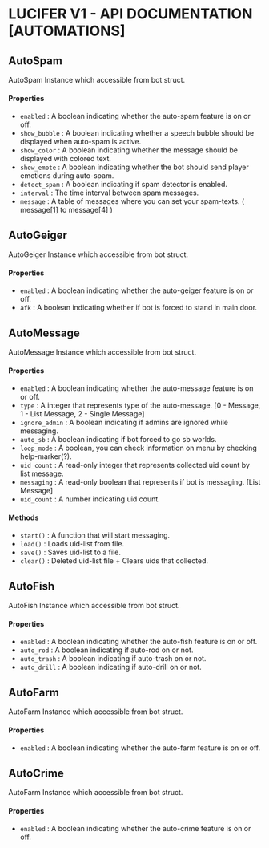 # LUCIFER V1 - API DOCUMENTATION [AUTOMATIONS]

## AutoSpam
AutoSpam Instance which accessible from bot struct.

#### Properties
* `enabled` : A boolean indicating whether the auto-spam feature is on or off.
* `show_bubble` : A boolean indicating whether a speech bubble should be displayed when auto-spam is active.
* `show_color` : A boolean indicating whether the message should be displayed with colored text.
* `show_emote` : A boolean indicating whether the bot should send player emotions during auto-spam.
* `detect_spam` : A boolean indicating if spam detector is enabled.
* `interval` : The time interval between spam messages.
* `message` : A table of messages where you can set your spam-texts. ( message[1] to message[4] )

## AutoGeiger
AutoGeiger Instance which accessible from bot struct.

#### Properties
* `enabled` : A boolean indicating whether the auto-geiger feature is on or off.
* `afk` : A boolean indicating whether if bot is forced to stand in main door.

## AutoMessage
AutoMessage Instance which accessible from bot struct.

#### Properties
* `enabled` : A boolean indicating whether the auto-message feature is on or off.
* `type` : A integer that represents type of the auto-message. [0 - Message, 1 - List Message, 2 - Single Message]
* `ignore_admin` : A boolean indicating if admins are ignored while messaging.
* `auto_sb` : A boolean indicating if bot forced to go sb worlds.
* `loop_mode` : A boolean, you can check information on menu by checking help-marker(?).
* `uid_count` : A read-only integer that represents collected uid count by list message.
* `messaging` : A read-only boolean that represents if bot is messaging. [List Message]
* `uid_count` : A number indicating uid count.

#### Methods
* `start()` : A function that will start messaging.
* `load()` : Loads uid-list from file.
* `save()` : Saves uid-list to a file.
* `clear()` : Deleted uid-list file + Clears uids that collected.

## AutoFish
AutoFish Instance which accessible from bot struct.

#### Properties
* `enabled` : A boolean indicating whether the auto-fish feature is on or off.
* `auto_rod` : A boolean indicating if auto-rod on or not.
* `auto_trash` : A boolean indicating if auto-trash on or not.
* `auto_drill` : A boolean indicating if auto-drill on or not.

## AutoFarm
AutoFarm Instance which accessible from bot struct.

#### Properties
* `enabled` : A boolean indicating whether the auto-farm feature is on or off.

## AutoCrime
AutoFarm Instance which accessible from bot struct.

#### Properties
* `enabled` : A boolean indicating whether the auto-crime feature is on or off.
